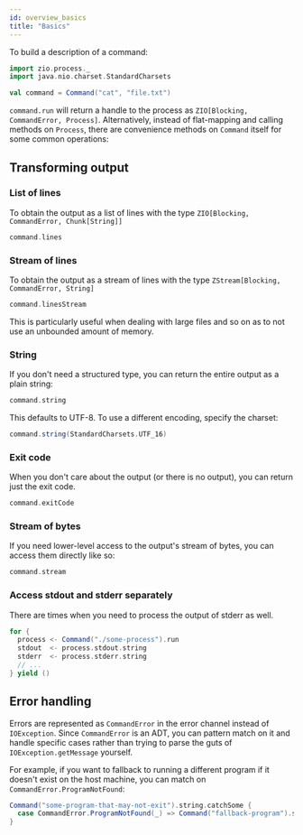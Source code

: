 ```yaml
---
id: overview_basics
title: "Basics"
---
```


To build a description of a command:

```scala mdoc:invisible
import zio.process._
import java.nio.charset.StandardCharsets
```

```scala mdoc:silent
val command = Command("cat", "file.txt")
```

`command.run` will return a handle to the process as `ZIO[Blocking, CommandError, Process]`. Alternatively, instead of
flat-mapping and calling methods on `Process`, there are convenience methods on `Command` itself for some common operations:

## Transforming output

### List of lines

To obtain the output as a list of lines with the type `ZIO[Blocking, CommandError, Chunk[String]]`

```scala mdoc:silent
command.lines
```

### Stream of lines

To obtain the output as a stream of lines with the type `ZStream[Blocking, CommandError, String]`

```scala mdoc:silent
command.linesStream
```

This is particularly useful when dealing with large files and so on as to not use an unbounded amount of memory.

### String

If you don't need a structured type, you can return the entire output as a plain string:

```scala mdoc:silent
command.string
```

This defaults to UTF-8. To use a different encoding, specify the charset:

```scala mdoc:silent
command.string(StandardCharsets.UTF_16)
```

### Exit code

When you don't care about the output (or there is no output), you can return just the exit code.

```scala mdoc:silent
command.exitCode
```

### Stream of bytes

If you need lower-level access to the output's stream of bytes, you can access them directly like so:

```scala mdoc:silent
command.stream
```

### Access stdout and stderr separately

There are times when you need to process the output of stderr as well.

```scala mdoc:silent
for {
  process <- Command("./some-process").run
  stdout  <- process.stdout.string
  stderr  <- process.stderr.string
  // ...
} yield ()
```

## Error handling

Errors are represented as `CommandError` in the error channel instead of `IOException`. Since `CommandError` is an ADT,
you can pattern match on it and handle specific cases rather than trying to parse the guts of `IOException.getMessage`
yourself.

For example, if you want to fallback to running a different program if it doesn't exist on the host machine, you can
match on `CommandError.ProgramNotFound`:

```scala mdoc:silent
Command("some-program-that-may-not-exit").string.catchSome {
  case CommandError.ProgramNotFound(_) => Command("fallback-program").string
}
```